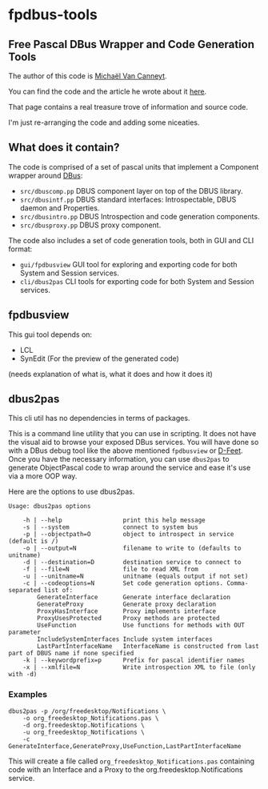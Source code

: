 # fpdbus-tools

## Free Pascal DBus Wrapper and Code Generation Tools

The author of this code is [Michaël Van Canneyt](mailto:michael@freepascal.org).

You can find the code and the article he wrote about it [here](https://www.freepascal.org/~michael/articles/#dbus2).

That page contains a real treasure trove of information and source code.

I'm just re-arranging the code and adding some niceaties.

## What does it contain?

The code is comprised of a set of pascal units that implement a Component wrapper around [DBus](https://dbus.freedesktop.org/):

- `src/dbuscomp.pp` DBUS component layer on top of the DBUS library.
- `src/dbusintf.pp` DBUS standard interfaces: Introspectable, DBUS daemon and Properties.
- `src/dbusintro.pp` DBUS Introspection and code generation components.
- `src/dbusproxy.pp` DBUS proxy component.

The code also includes a set of code generation tools, both in GUI and CLI format:

- `gui/fpdbusview` GUI tool for exploring and exporting code for both System and Session services.
- `cli/dbus2pas` CLI tools for exporting code for both System and Session services.

## fpdbusview

This gui tool depends on:
- LCL
- SynEdit (For the preview of the generated code)

(needs explanation of what is, what it does and how it does it)

## dbus2pas

This cli util has no dependencies in terms of packages.

This is a command line utility that you can use in scripting.
It does not have the visual aid to browse your exposed DBus services.
You will have done so with a DBus debug tool like the above mentioned `fpdbusview` or [D-Feet](https://wiki.gnome.org/Apps/DFeet).
Once you have the necessary information, you can use `dbus2pas` to generate ObjectPascal code to wrap around the service and ease it's use via a more OOP way.

Here are the options to use dbus2pas.

```man
Usage: dbus2pas options

    -h | --help                 print this help message
    -s | --system               connect to system bus
    -p | --objectpath=O         object to introspect in service (default is /)
    -o | --output=N             filename to write to (defaults to unitname)
    -d | --destination=D        destination service to connect to
    -f | --file=N               file to read XML from
    -u | --unitname=N           unitname (equals output if not set)
    -c | --codeoptions=N        Set code generation options. Comma-separated list of:
        GenerateInterface       Generate interface declaration
        GenerateProxy           Generate proxy declaration
        ProxyHasInterface       Proxy implements interface
        ProxyUsesProtected      Proxy methods are protected
        UseFunction             Use functions for methods with OUT parameter
        IncludeSystemInterfaces Include system interfaces
        LastPartInterfaceName   InterfaceName is constructed from last part of DBUS name if none specified
    -k | --keywordprefix=p      Prefix for pascal identifier names
    -x | --xmlfile=N            Write introspection XML to file (only with -d)
```

### Examples

```shell
dbus2pas -p /org/freedesktop/Notifications \
    -o org_freedesktop_Notifications.pas \
    -d org.freedesktop.Notifications \
    -u org_freedesktop_Notifications \
    -c GenerateInterface,GenerateProxy,UseFunction,LastPartInterfaceName
```
This will create a file called `org_freedesktop_Notifications.pas` containing code with an Interface and a Proxy to the org.freedesktop.Notifications service.
